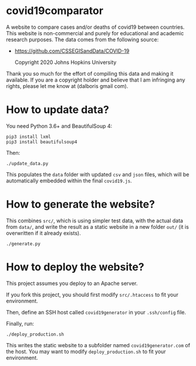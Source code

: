 # covid19comparator

A website to compare cases and/or deaths of covid19 between countries. This
website is non-commercial and purely for educational and academic research
purposes. The data comes from the following source:

- https://github.com/CSSEGISandData/COVID-19

  Copyright 2020 Johns Hopkins University

Thank you so much for the effort of compiling this data and making it
available. If you are a copyright holder and believe that I am infringing any
rights, please let me know at (dalboris gmail com).

# How to update data?

You need Python 3.6+ and BeautifulSoup 4:

```
pip3 install lxml
pip3 install beautifulsoup4
```

Then:

```
./update_data.py
```

This populates the `data` folder with updated `csv` and `json` files, which
will be automatically embedded within the final `covid19.js`.

# How to generate the website?

This combines `src/`, which is using simpler test data, with the actual data
from `data/`, and write the result as a static website in a new folder `out/`
(it is overwritten if it already exists).

```
./generate.py
```

# How to deploy the website?

This project assumes you deploy to an Apache server.

If you fork this project, you should first modify `src/.htaccess` to fit your
environment.

Then, define an SSH host called `covid19generator` in your `.ssh/config` file.

Finally, run:

```
./deploy_production.sh
```

This writes the static website to a subfolder named `covid19generator.com` of the
host. You may want to modify `deploy_production.sh` to fit your environment.
